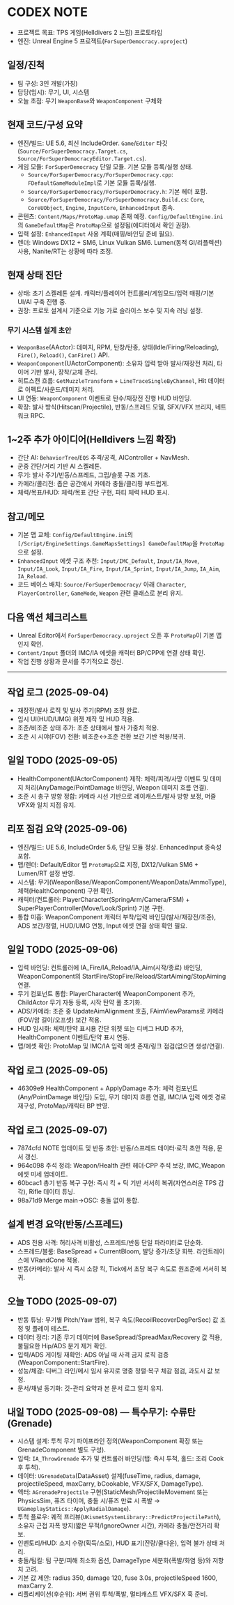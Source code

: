 ﻿# CODEX NOTE

- 프로젝트 목표: TPS 게임(Helldivers 2 느낌) 프로토타입
- 엔진: Unreal Engine 5 프로젝트(`ForSuperDemocracy.uproject`)

## 일정/진척
- 팀 구성: 3인 개발(가칭)
- 담당(임시): 무기, UI, 시스템
- 오늘 초점: 무기 `WeaponBase`와 `WeaponComponent` 구체화

## 현재 코드/구성 요약
- 엔진/빌드: UE 5.6, 최신 IncludeOrder. `Game`/`Editor` 타깃(`Source/ForSuperDemocracy.Target.cs`, `Source/ForSuperDemocracyEditor.Target.cs`).
- 게임 모듈: `ForSuperDemocracy` 단일 모듈. 기본 모듈 등록/실행 상태.
  - `Source/ForSuperDemocracy/ForSuperDemocracy.cpp`: `FDefaultGameModuleImpl`로 기본 모듈 등록/실행.
  - `Source/ForSuperDemocracy/ForSuperDemocracy.h`: 기본 헤더 포함.
  - `Source/ForSuperDemocracy/ForSuperDemocracy.Build.cs`: `Core`, `CoreUObject`, `Engine`, `InputCore`, `EnhancedInput` 종속.
- 콘텐츠: `Content/Maps/ProtoMap.umap` 존재 예정. `Config/DefaultEngine.ini`의 `GameDefaultMap`은 `ProtoMap`으로 설정됨(에디터에서 확인 권장).
- 입력 설정: `EnhancedInput` 사용 계획(매핑/바인딩 준비 필요).
- 렌더: Windows DX12 + SM6, Linux Vulkan SM6. Lumen(동적 GI/리플렉션) 사용, Nanite/RT는 상황에 따라 조정.

## 현재 상태 진단
- 상태: 초기 스켈레톤 설계. 캐릭터/플레이어 컨트롤러/게임모드/입력 매핑/기본 UI/AI 구축 진행 중.
- 권장: 프로토 설계서 기준으로 기능 가로 슬라이스 보수 및 지속 러닝 설정.

### 무기 시스템 설계 초안
- `WeaponBase`(AActor): 데미지, RPM, 탄창/탄종, 상태(Idle/Firing/Reloading), `Fire()`, `Reload()`, `CanFire()` API.
- `WeaponComponent`(UActorComponent): 소유자 입력 받아 발사/재장전 처리, 타이머 기반 발사, 장착/교체 관리.
- 히트스캔 흐름: `GetMuzzleTransform` + `LineTraceSingleByChannel`, Hit 데이터로 이펙트/사운드/데미지 처리.
- UI 연동: `WeaponComponent` 이벤트로 탄수/재장전 진행 HUD 바인딩.
- 확장: 발사 방식(Hitscan/Projectile), 반동/스프레드 모델, SFX/VFX 브리지, 네트워크 RPC.

## 1~2주 추가 아이디어(Helldivers 느낌 확장)
- 간단 AI: `BehaviorTree`/`EQS` 추격/공격, AIController + NavMesh.
- 군중 간단/거리 기반 AI 스켈레톤.
- 무기: 발사 주기/반동/스프레드, 그립/슬롯 구조 기초.
- 카메라/콜리전: 좁은 공간에서 카메라 충돌/클리핑 부드럽게.
- 체력/목표/HUD: 체력/목표 간단 구현, 파티 체력 HUD 표시.

## 참고/메모
- 기본 맵 교체: `Config/DefaultEngine.ini`의 `[/Script/EngineSettings.GameMapsSettings] GameDefaultMap`을 `ProtoMap`으로 설정.
- `EnhancedInput` 에셋 구조 추천: `Input/IMC_Default`, `Input/IA_Move`, `Input/IA_Look`, `Input/IA_Fire`, `Input/IA_Sprint`, `Input/IA_Jump`, `IA_Aim`, `IA_Reload`.
- 코드 베이스 배치: `Source/ForSuperDemocracy/` 아래 `Character`, `PlayerController`, `GameMode`, `Weapon` 관련 클래스로 분리 유지.

## 다음 액션 체크리스트
- Unreal Editor에서 `ForSuperDemocracy.uproject` 오픈 후 `ProtoMap`이 기본 맵인지 확인.
- `Content/Input` 폴더의 IMC/IA 에셋을 캐릭터 BP/CPP에 연결 상태 확인.
- 작업 진행 상황과 문서를 주기적으로 갱신.

---

## 작업 로그 (2025-09-04)
- 재장전/발사 로직 및 발사 주기(RPM) 조정 완료.
- 임시 UI(HUD/UMG) 위젯 제작 및 HUD 적용.
- 조준/비조준 상태 추가: 조준 상태에서 발사 가중치 적용.
- 조준 시 시야(FOV) 전환: 비조준↔조준 전환 보간 기반 적용/복귀.

## 일일 TODO (2025-09-05)
- HealthComponent(UActorComponent) 제작: 체력/피격/사망 이벤트 및 데미지 처리(AnyDamage/PointDamage 바인딩, Weapon 데미지 흐름 연결).
- 조준 시 총구 방향 정합: 카메라 시선 기반으로 레이캐스트/발사 방향 보정, 머즐 VFX와 일치 지점 유지.

## 리포 점검 요약 (2025-09-06)
- 엔진/빌드: UE 5.6, IncludeOrder 5.6, 단일 모듈 정상. EnhancedInput 종속성 포함.
- 맵/렌더: Default/Editor 맵 `ProtoMap`으로 지정, DX12/Vulkan SM6 + Lumen/RT 설정 반영.
- 시스템: 무기(WeaponBase/WeaponComponent/WeaponData/AmmoType), 체력(HealthComponent) 구현 확인.
- 캐릭터/컨트롤러: PlayerCharacter(SpringArm/Camera/FSM) + SuperPlayerController(Move/Look/Sprint) 기본 구현.
- 통합 미흡: WeaponComponent 캐릭터 부착/입력 바인딩(발사/재장전/조준), ADS 보간/정렬, HUD/UMG 연동, Input 에셋 연결 상태 확인 필요.

## 일일 TODO (2025-09-06)
- 입력 바인딩: 컨트롤러에 IA_Fire/IA_Reload/IA_Aim(시작/종료) 바인딩, WeaponComponent의 StartFire/StopFire/Reload/StartAiming/StopAiming 연결.
- 무기 컴포넌트 통합: PlayerCharacter에 WeaponComponent 추가, ChildActor 무기 자동 등록, 시작 탄약 풀 초기화.
- ADS/카메라: 조준 중 UpdateAimAlignment 호출, FAimViewParams로 카메라(FOV/암 길이/오프셋) 보간 적용.
- HUD 임시화: 체력/탄약 표시용 간단 위젯 또는 디버그 HUD 추가, HealthComponent 이벤트/탄약 표시 연동.
- 맵/에셋 확인: ProtoMap 및 IMC/IA 입력 에셋 존재/링크 점검(없으면 생성/연결).

## 작업 로그 (2025-09-05)
- 46309e9 HealthComponent + ApplyDamage 추가: 체력 컴포넌트(Any/PointDamage 바인딩) 도입, 무기 데미지 흐름 연결, IMC/IA 입력 에셋 경로 재구성, ProtoMap/캐릭터 BP 반영.

## 작업 로그 (2025-09-07)
- 7874cfd NOTE 업데이트 및 반동 초안: 반동/스프레드 데이터·로직 초안 적용, 문서 갱신.
- 964c098 주석 정리: Weapon/Health 관련 헤더·CPP 주석 보강, IMC_Weapon 에셋 미세 업데이트.
- 60bcac1 총기 반동 복구 구현: 즉시 킥 + 틱 기반 서서히 복귀(자연스러운 TPS 감각), Rifle 데이터 튜닝.
- 98a71d9 Merge main→OSC: 충돌 없이 통합.

## 설계 변경 요약(반동/스프레드)
- ADS 전용 사격: 허리사격 비활성, 스프레드/반동 단일 파라미터로 단순화.
- 스프레드/블룸: BaseSpread + CurrentBloom, 발당 증가/초당 회복. 라인트레이스에 VRandCone 적용.
- 반동(카메라): 발사 시 즉시 소량 킥, Tick에서 초당 복구 속도로 원조준에 서서히 복귀.

## 오늘 TODO (2025-09-07)
- 반동 튜닝: 무기별 Pitch/Yaw 범위, 복구 속도(RecoilRecoverDegPerSec) 값 조정 및 플레이 테스트.
- 데이터 정리: 기존 무기 데이터에 BaseSpread/SpreadMax/Recovery 값 적용, 불필요한 Hip/ADS 분기 제거 확인.
- 입력/ADS 게이팅 재확인: ADS 아닐 때 사격 금지 로직 검증(WeaponComponent::StartFire).
- 성능/체감: 디버그 라인/메시 임시 유지로 명중 정렬·복구 체감 점검, 과도시 값 보정.
- 문서/채널 동기화: 깃-관리 요약과 본 문서 로그 일치 유지.

## 내일 TODO (2025-09-08) — 특수무기: 수류탄(Grenade)
- 시스템 설계: 투척 무기 파이프라인 정의(WeaponComponent 확장 또는 GrenadeComponent 별도 구성).
- 입력: `IA_ThrowGrenade` 추가 및 컨트롤러 바인딩(탭: 즉시 투척, 홀드: 조리 Cook 후 투척).
- 데이터: `UGrenadeData`(DataAsset) 설계(fuseTime, radius, damage, projectileSpeed, maxCarry, bCookable, VFX/SFX, DamageType).
- 액터: `AGrenadeProjectile` 구현(StaticMesh/ProjectileMovement 또는 PhysicsSim, 퓨즈 타이머, 충돌 시/퓨즈 만료 시 폭발 → `UGameplayStatics::ApplyRadialDamage`).
- 투척 플로우: 궤적 프리뷰(`UKismetSystemLibrary::PredictProjectilePath`), 소유자 근접 자폭 방지(짧은 무적/IgnoreOwner 시간), 카메라 충돌/안전거리 확보.
- 인벤토리/HUD: 소지 수량(획득/소모), HUD 표기(잔량/쿨다운), 입력 불가 상태 처리.
- 충돌/팀킬: 팀 구분/피해 최소화 옵션, DamageType 세분화(폭발/화염 등)와 저항치 고려.
- 기본 값 제안: radius 350, damage 120, fuse 3.0s, projectileSpeed 1600, maxCarry 2.
- 리플리케이션(후순위): 서버 권위 투척/폭발, 멀티캐스트 VFX/SFX 훅 준비.
